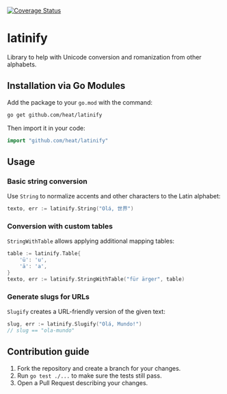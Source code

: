 [![Coverage Status](https://coveralls.io/repos/github/heat/latinify/badge.svg?branch=master)](https://coveralls.io/github/heat/latinify?branch=master)
# latinify

Library to help with Unicode conversion and romanization from other alphabets.

## Installation via Go Modules

Add the package to your `go.mod` with the command:

```bash
go get github.com/heat/latinify
```

Then import it in your code:

```go
import "github.com/heat/latinify"
```

## Usage

### Basic string conversion

Use `String` to normalize accents and other characters to the Latin alphabet:

```go
texto, err := latinify.String("Olá, 世界")
```

### Conversion with custom tables

`StringWithTable` allows applying additional mapping tables:

```go
table := latinify.Table{
    'ü': 'u',
    'ä': 'a',
}
texto, err := latinify.StringWithTable("für ärger", table)
```

### Generate slugs for URLs

`Slugify` creates a URL-friendly version of the given text:

```go
slug, err := latinify.Slugify("Olá, Mundo!")
// slug == "ola-mundo"
```

## Contribution guide

1. Fork the repository and create a branch for your changes.
2. Run `go test ./...` to make sure the tests still pass.
3. Open a Pull Request describing your changes.
